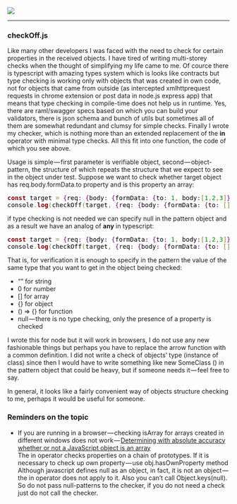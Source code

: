 <img src="https://img.shields.io/travis/gonzazoid/path.js.svg"></img>
<hr>
<h3>checkOff.js</h3>
<p>Like many other developers I was faced with the need to check for certain properties in the received objects. I have tired of writing multi-storey checks when the thought of simplifying my life came to me. Of cource there is typescript with amazing types system which is looks like contracts but type checking is working only with objects that was created in own code, not for objects that came from outside (as intercepted xmlhttprequest requests in chrome extension or post data in node.js express app) that means that type checking in compile-time does not help us in runtime. Yes, there are raml/swagger specs based on which you can build your validators, there is json schema and bunch of utils but sometimes all of them are somewhat redundant and clumsy for simple checks. Finally I wrote my checker, which is nothing more than an extended replacement of the <b>in</b> operator with minimal type checks. All this fit into one function, the code of which you see above.</p>

Usage is simple — first parameter is verifiable object, second — object-pattern, the structure of which repeats the structure that we expect to see in the object under test. Suppose we want to check whether target object has req.body.formData.to property and is this property an array:
<pre style='color:#000000;background:#ffffff;'><span style='color:#800000; font-weight:bold; '>const</span> target <span style='color:#808030; '>=</span> <span style='color:#800080; '>{</span>req<span style='color:#800080; '>:</span> <span style='color:#800080; '>{</span>body<span style='color:#800080; '>:</span> <span style='color:#800080; '>{</span>formData<span style='color:#800080; '>:</span> <span style='color:#800080; '>{</span>to<span style='color:#800080; '>:</span> <span style='color:#008c00; '>1</span><span style='color:#808030; '>,</span> body<span style='color:#800080; '>:</span><span style='color:#808030; '>[</span><span style='color:#008c00; '>1</span><span style='color:#808030; '>,</span><span style='color:#008c00; '>2</span><span style='color:#808030; '>,</span><span style='color:#008c00; '>3</span><span style='color:#808030; '>]</span><span style='color:#800080; '>}</span><span style='color:#800080; '>}</span><span style='color:#800080; '>}</span><span style='color:#800080; '>}</span><span style='color:#800080; '>;</span>                                                                         
console<span style='color:#808030; '>.</span><span style='color:#800000; font-weight:bold; '>log</span><span style='color:#808030; '>(</span>checkOff<span style='color:#808030; '>(</span>target<span style='color:#808030; '>,</span> <span style='color:#800080; '>{</span>req<span style='color:#800080; '>:</span> <span style='color:#800080; '>{</span>body<span style='color:#800080; '>:</span> <span style='color:#800080; '>{</span>formData<span style='color:#800080; '>:</span> <span style='color:#800080; '>{</span>to<span style='color:#800080; '>:</span> <span style='color:#808030; '>[</span><span style='color:#808030; '>]</span><span style='color:#800080; '>}</span><span style='color:#800080; '>}</span><span style='color:#800080; '>}</span><span style='color:#800080; '>}</span><span style='color:#808030; '>)</span><span style='color:#808030; '>)</span><span style='color:#800080; '>;</span>
</pre>
if type checking is not needed we can specify null in the pattern object and as a result we have an analog of <b>any</b> in typescript:
<pre style='color:#000000;background:#ffffff;'><span style='color:#800000; font-weight:bold; '>const</span> target <span style='color:#808030; '>=</span> <span style='color:#800080; '>{</span>req<span style='color:#800080; '>:</span> <span style='color:#800080; '>{</span>body<span style='color:#800080; '>:</span> <span style='color:#800080; '>{</span>formData<span style='color:#800080; '>:</span> <span style='color:#800080; '>{</span>to<span style='color:#800080; '>:</span> <span style='color:#008c00; '>1</span><span style='color:#808030; '>,</span> body<span style='color:#800080; '>:</span><span style='color:#808030; '>[</span><span style='color:#008c00; '>1</span><span style='color:#808030; '>,</span><span style='color:#008c00; '>2</span><span style='color:#808030; '>,</span><span style='color:#008c00; '>3</span><span style='color:#808030; '>]</span><span style='color:#800080; '>}</span><span style='color:#800080; '>}</span><span style='color:#800080; '>}</span><span style='color:#800080; '>}</span><span style='color:#800080; '>;</span>                                                                         
console<span style='color:#808030; '>.</span><span style='color:#800000; font-weight:bold; '>log</span><span style='color:#808030; '>(</span>checkOff<span style='color:#808030; '>(</span>target<span style='color:#808030; '>,</span> <span style='color:#800080; '>{</span>req<span style='color:#800080; '>:</span> <span style='color:#800080; '>{</span>body<span style='color:#800080; '>:</span> <span style='color:#800080; '>{</span>formData<span style='color:#800080; '>:</span> <span style='color:#800080; '>{</span>to<span style='color:#800080; '>:</span> <span style='color:#808030; '>[</span><span style='color:#808030; '>]</span><span style='color:#800080; '>}</span><span style='color:#800080; '>}</span><span style='color:#800080; '>}</span><span style='color:#800080; '>}</span><span style='color:#808030; '>)</span><span style='color:#808030; '>)</span><span style='color:#800080; '>;</span>
</pre>
That is, for verification it is enough to specify in the pattern the value of the same type that you want to get in the object being checked:
<ul>
<li>“” for string</li>
<li>0 for number</li>
<li>[] for array</li>
<li>{} for object</li>
<li>() => {} for function</li>
<li>null — there is no type checking, only the presence of a property is checked</li>
</ul>

<p>I wrote this for node but it will work in browsers, I do not use any new fashionable things but perhaps you have to replace the arrow function with a common definition. I did not write a check of objects’ type (instance of class) since then I would have to write something like new SomeClass () in the pattern object that could be heavy, but if someone needs it — feel free to say.</p>
In general, it looks like a fairly convenient way of objects structure checking to me, perhaps it would be useful for someone.
<h3>Reminders on the topic</h3>
<ul>
<li>If you are running in a browser — checking isArray for arrays created in different windows does not work — <a href="http://web.mit.edu/jwalden/www/isArray.html">Determining with absolute accuracy whether or not a JavaScript object is an array</a></li>
The in operator checks properties on a chain of prototypes. If it is necessary to check up own property — use obj.hasOwnProperty method
Although javascript defines null as an object, in fact, it is not an object — the in operator does not apply to it. Also you can’t call Object.keys(null). So do not pass null-patterns to the checker, if you do not need a check just do not call the checker.
